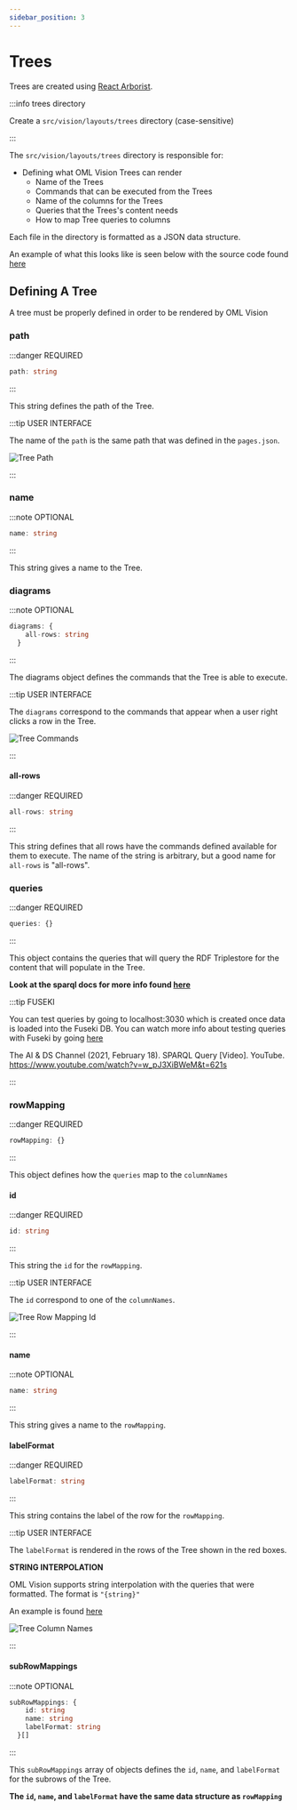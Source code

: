 ```yaml
---
sidebar_position: 3
---
```


# Trees

Trees are created using [React Arborist](https://github.com/brimdata/react-arborist).

:::info trees directory

Create a `src/vision/layouts/trees` directory (case-sensitive)

:::

The `src/vision/layouts/trees` directory is responsible for: 

- Defining what OML Vision Trees can render
  - Name of the Trees
  - Commands that can be executed from the Trees
  - Name of the columns for the Trees
  - Queries that the Trees's content needs
  - How to map Tree queries to columns

Each file in the directory is formatted as a JSON data structure.

<!-- TODO: Change to opencaesar repo -->
An example of what this looks like is seen below with the source code found [here](https://github.com/pogi7/kepler16b-example/blob/main/src/vision/layouts/trees)

## Defining A Tree

A tree must be properly defined in order to be rendered by OML Vision

### path
:::danger REQUIRED

```typescript
path: string
```

:::


This string defines the path of the Tree.

:::tip USER INTERFACE

The name of the `path` is the same path that was defined in the `pages.json`.

![Tree Path](./img/treePath.png)

:::

### name
:::note OPTIONAL

```typescript
name: string
```

:::


This string gives a name to the Tree.  

<!-- TODO: Change from diagrams to commands -->
### diagrams
:::note OPTIONAL

```typescript
diagrams: {
    all-rows: string
  }
```

:::


The diagrams object defines the commands that the Tree is able to execute. 

:::tip USER INTERFACE

The `diagrams` correspond to the commands that appear when a user right clicks a row in the Tree.

![Tree Commands](./img/treeCommands.png)

:::

#### all-rows
:::danger REQUIRED

```typescript
all-rows: string
```

:::


This string defines that all rows have the commands defined available for them to execute.  The name of the string is arbitrary, but a good name for `all-rows` is "all-rows".

### queries
:::danger REQUIRED

```typescript
queries: {}
```

:::

This object contains the queries that will query the RDF Triplestore for the content that will populate in the Tree. 

**Look at the sparql docs for more info found [here](/docs/api-documentation/sparql)**

:::tip FUSEKI

You can test queries by going to localhost:3030 which is created once data is loaded into the Fuseki DB.  You can watch more info about testing queries with Fuseki by going [here](https://www.youtube.com/watch?v=w_pJ3XiBWeM&t=621s)

The AI & DS Channel (2021, February 18). SPARQL Query [Video]. YouTube. https://www.youtube.com/watch?v=w_pJ3XiBWeM&t=621s

:::

### rowMapping
:::danger REQUIRED

```typescript
rowMapping: {}
```

:::

This object defines how the `queries` map to the `columnNames`

#### id
:::danger REQUIRED

```typescript
id: string
```

:::

This string the `id` for the `rowMapping`.

:::tip USER INTERFACE

The `id` correspond to one of the `columnNames`.

![Tree Row Mapping Id](./img/treeRowMappingId.png)

:::

#### name
:::note OPTIONAL

```typescript
name: string
```

:::

This string gives a name to the `rowMapping`.  

#### labelFormat
:::danger REQUIRED

```typescript
labelFormat: string
```

:::

This string contains the label of the row for the `rowMapping`.

:::tip USER INTERFACE

The `labelFormat` is rendered in the rows of the Tree shown in the red boxes.

**STRING INTERPOLATION**

OML Vision supports string interpolation with the queries that were formatted.  The format is `"{string}"`  

An example is found [here](https://github.com/pogi7/kepler16b-example/blob/main/src/vision/layouts/trees/missions.json#L14)

![Tree Column Names](./img/treeRowMappingLabelFormat.png)

:::

#### subRowMappings
:::note OPTIONAL

```typescript
subRowMappings: {
    id: string
    name: string
    labelFormat: string
  }[]
```

:::

This `subRowMappings` array of objects defines the `id`, `name`, and `labelFormat` for the subrows of the Tree.

**The `id`, `name`, and `labelFormat` have the same data structure as `rowMapping`**